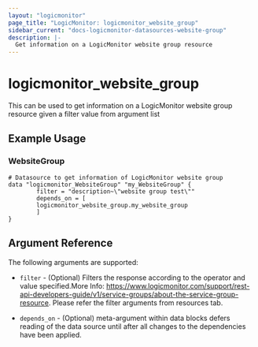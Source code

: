 ```yaml
---
layout: "logicmonitor"
page_title: "LogicMonitor: logicmonitor_website_group"
sidebar_current: "docs-logicmonitor-datasources-website-group"
description: |-
  Get information on a LogicMonitor website group resource
---
```


# logicmonitor_website_group

This can be used to get information on a LogicMonitor website group resource given a filter value from argument list

## Example Usage    
### WebsiteGroup
```hcl
# Datasource to get information of LogicMonitor website group
data "logicmonitor_WebsiteGroup" "my_WebsiteGroup" {
        filter = "description~\"website group test\""
 	    depends_on = [
		logicmonitor_website_group.my_website_group
 	    ]
}
```

## Argument Reference

The following arguments are supported:
* `filter` - (Optional) Filters the response according to the operator and value specified.More Info: https://www.logicmonitor.com/support/rest-api-developers-guide/v1/service-groups/about-the-service-group-resource. Please refer the filter arguments from resources tab.

* `depends_on` - (Optional) meta-argument within data blocks defers reading of the data source until after all changes to the dependencies have been applied.

